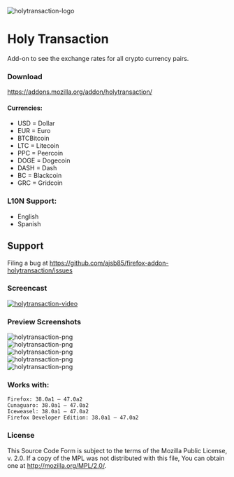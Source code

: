 ![holytransaction-logo](https://raw.github.com/ajsb85/firefox-addon-holytransaction/master/press/logo/ht_logo_small.png "holytransaction")
# Holy Transaction
Add-on to see the exchange rates for all crypto currency pairs.

### Download
https://addons.mozilla.org/addon/holytransaction/

#### Currencies:
* USD = Dollar
* EUR = Euro
* BTCBitcoin
* LTC = Litecoin
* PPC = Peercoin
* DOGE = Dogecoin
* DASH = Dash
* BC = Blackcoin
* GRC = Gridcoin

### L10N Support:
* English
* Spanish

## Support
Filing a bug at https://github.com/ajsb85/firefox-addon-holytransaction/issues

### Screencast
[![holytransaction-video](http://img.youtube.com/vi/Ajf9vD9XqLA/0.jpg)](http://www.youtube.com/watch?v=Ajf9vD9XqLA)

### Preview Screenshots
![holytransaction-png](https://raw.github.com/ajsb85/firefox-addon-holytransaction/master/press/screens/screen1.png "holytransaction") <br/>
![holytransaction-png](https://raw.github.com/ajsb85/firefox-addon-holytransaction/master/press/screens/screen2.png "holytransaction") <br/>
![holytransaction-png](https://raw.github.com/ajsb85/firefox-addon-holytransaction/master/press/screens/screen3.png "holytransaction") <br/>
![holytransaction-png](https://raw.github.com/ajsb85/firefox-addon-holytransaction/master/press/screens/screen4.png "holytransaction") <br/>
![holytransaction-png](https://raw.github.com/ajsb85/firefox-addon-holytransaction/master/press/screens/screen5.png "holytransaction")

### Works with:

    Firefox: 38.0a1 – 47.0a2
    Cunaguaro: 38.0a1 – 47.0a2
    Iceweasel: 38.0a1 – 47.0a2
    Firefox Developer Edition: 38.0a1 – 47.0a2

### License
This Source Code Form is subject to the terms of the Mozilla Public
License, v. 2.0. If a copy of the MPL was not distributed with this
file, You can obtain one at http://mozilla.org/MPL/2.0/.
